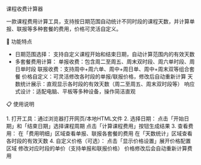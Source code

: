 课程收费计算器
 
一款课程费用计算工具，支持按日期范围自动统计不同时段的课程天数，并计算单报、联报等多种套餐的费用，价格可灵活自定义。

 
📌 功能特点

- 日期范围选择：
      支持自定义课程开始和结束日期，自动计算范围内的有效天数
- 多套餐费用计算：
      单报收费：包含周二至周五、周末双时段、周六单时段、周日单时段
      联报收费：支持周中+周六单、周中+周日单、周中+周末双等组合套餐
      价格自定义：可灵活修改各时段的单报/联报价格，修改后自动重新计算
      天数统计展示：直观显示各时段的有效天数（周二至周五、周末双时段等）
      响应式设计：适配电脑、平板等多种设备，操作简洁直观

 
📋 使用说明

1. 打开工具：通过浏览器打开网页/本地HTML文件
2. 选择日期：
      点击「开始日期」和「结束日期」选择课程周期
      点击「计算课程费用」按钮生成结果
3. 查看费用：
      在「费用明细」区域查看单报、联报各套餐的费用
      在「天数统计」区域查看各时段的有效天数
4. 自定义价格（可选）：
      点击「显示价格设置」展开价格配置区域
      修改对应时段的单价（支持单报和联报价格）
      价格修改后会自动重新计算费用
